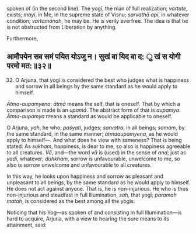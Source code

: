 spoken of (in the second line): The yogī, the man of full realization; *vartate*, exists; *mayi*, in Me, in the supreme state of Visnu; *sarvathā api*, in whatever condition; *vartamānah*, he may be. He is verily everfree. The idea is that he is not obstructed from Liberation by anything.

Furthermore,

## आमौपयेन सव समं पयित योऽजु न। सुखं वा यिद वा द: ु खं स योगी परमो मत:॥३२॥

32. O Arjuna, that yogī is considered the best who judges what is happiness and sorrow in all beings by the same standard as he would apply to himself.

*Ātma-aupamyena*: *ātmā* means the self, that is oneself. That by which a comparison is made is an *upamā*. The abstract form of that is *aupamya*. *Ātma-aupamya* means a standard as would be applicable to oneself.

O Arjuna, *yah*, he who; *paśyati*, judges; *sarvatra*, in all beings; *samam*, by the same standard, in the same manner; *ātmaaupamyena*, as he would apply to himself—. And what does he view with sameness? That is being stated: As *sukham*, happiness, is dear to me, so also is happiness agreeable to all creatures. *Vā*, and—the word *vā* is (used) in the sense of *and*; just as *yadi*, whatever; *duhkham*, sorrow is unfavourable, unwelcome to me, so also is sorrow unwelcome and unfavourable to all creatures.

In this way, he looks upon happiness and sorrow as pleasant and unpleasant to all beings, by the same standard as he would apply to himself. He does not act against anyone. That is, he is non-injurious. He who is thus non-injurious and steadfast in full Illumination, *sah*, that yogī; *paramah matah*, is considered as the best among all the yogīs.

Noticing that his Yog—as spoken of and consisting in full Illumination—is hard to acquire, Arjuna, with a view to hearing the sure means to its attainment, said: